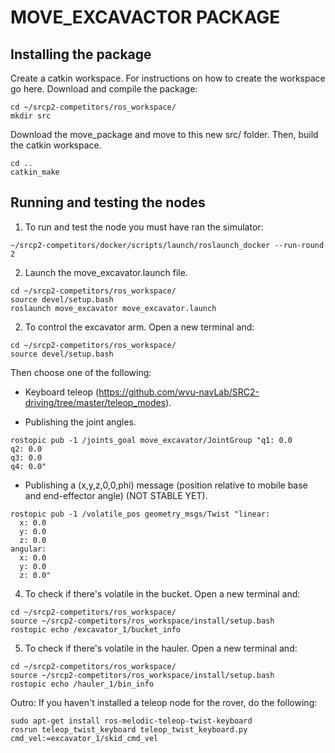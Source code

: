 # MOVE_EXCAVACTOR PACKAGE

## Installing the package

Create a catkin workspace. For instructions on how to create the workspace go here. Download and compile the package:

```
cd ~/srcp2-competitors/ros_workspace/
mkdir src
```

Download the move_package and move to this new src/ folder. Then, build the catkin workspace.

```
cd ..
catkin_make
```

## Running and testing the nodes

1. To run and test the node you must have ran the simulator:

```
~/srcp2-competitors/docker/scripts/launch/roslaunch_docker --run-round 2
```

2. Launch the move_excavator.launch file.

```
cd ~/srcp2-competitors/ros_workspace/
source devel/setup.bash
roslaunch move_excavator move_excavator.launch
```

2. To control the excavator arm. Open a new terminal and:

```
cd ~/srcp2-competitors/ros_workspace/
source devel/setup.bash
```

Then choose one of the following:
- Keyboard teleop (https://github.com/wvu-navLab/SRC2-driving/tree/master/teleop_modes).

- Publishing the joint angles.

```
rostopic pub -1 /joints_goal move_excavator/JointGroup "q1: 0.0 
q2: 0.0
q3: 0.0
q4: 0.0"
``` 

- Publishing a (x,y,z,0,0,phi) message (position relative to mobile base and end-effector angle) (NOT STABLE YET).

```
rostopic pub -1 /volatile_pos geometry_msgs/Twist "linear:
  x: 0.0
  y: 0.0
  z: 0.0
angular:
  x: 0.0
  y: 0.0
  z: 0.0"
  ```

4. To check if there's volatile in the bucket. Open a new terminal and:

```
cd ~/srcp2-competitors/ros_workspace/
source ~/srcp2-competitors/ros_workspace/install/setup.bash
rostopic echo /excavator_1/bucket_info
```

5. To check if there's volatile in the hauler. Open a new terminal and:

```
cd ~/srcp2-competitors/ros_workspace/
source ~/srcp2-competitors/ros_workspace/install/setup.bash
rostopic echo /hauler_1/bin_info
```

Outro:
If you haven't installed a teleop node for the rover, do the following:

```
sudo apt-get install ros-melodic-teleop-twist-keyboard
rosrun teleop_twist_keyboard teleop_twist_keyboard.py cmd_vel:=excavator_1/skid_cmd_vel
```



